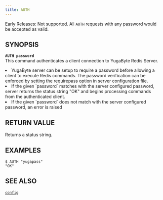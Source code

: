 ```yaml
---
title: AUTH
---
```

Early Releases: Not supported. All `AUTH` requests with any password would be accepted as valid.

## SYNOPSIS
<b>`AUTH password`</b><br>
This command authenticates a client connection to YugaByte Redis Server.
<li>YugaByte server can be setup to require a password before allowing a client to execute Redis commands. The password verification can be enforced by setting the requirepass option in server configuration file.</li>
<li>If the given `password` matches with the server configured password, server returns the status string "OK" and begins processing commands from the authenticated client.</li>
<li>If the given `password` does not match with the server configured password, an error is raised</li>

## RETURN VALUE
Returns a status string.

## EXAMPLES
```
$ AUTH "yugapass"
"OK"
```

## SEE ALSO
[`config`](../config/)
